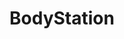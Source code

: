 ---
templateKey: project
title: BodyStation
Images:
  - /assets/project_quit.jpg
  - /assets/project_trtres.jpg
  - /assets/project_hooligans.jpg
tags:
  - tag: 深度學習
    class: fas fa-code-branch
  - tag: 圖像處理
    class: far fa-images
  - tag: Python
    class: fab fa-python
url: https://github.com/15077693d/BodyStation
description: 在電腦鏡頭前透過身體移動玩指定的線上遊戲。
---